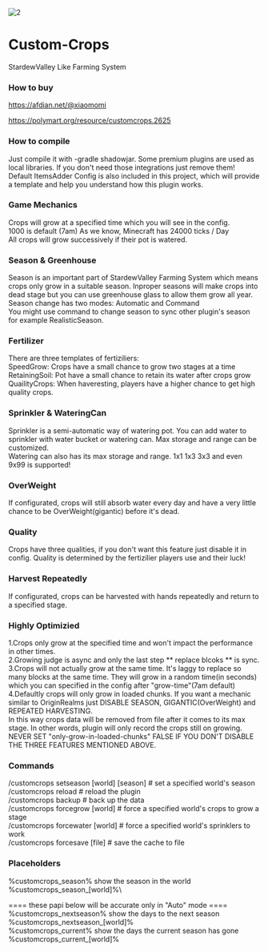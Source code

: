 ![2](https://user-images.githubusercontent.com/70987828/179509189-0f609f88-170a-4fc1-8b1b-19f10ba40647.png)


# Custom-Crops
StardewValley Like Farming System

### How to buy

https://afdian.net/@xiaomomi

https://polymart.org/resource/customcrops.2625

### How to compile
Just compile it with -gradle shadowjar. Some premium plugins are used as 
local libraries. If you don't need those integrations just remove them!
Default ItemsAdder Config is also included in this project, which will 
provide a template and help you understand how this plugin works.

### Game Mechanics
Crops will grow at a specified time which you will see in the config.\
1000 is default (7am) As we know, Minecraft has 24000 ticks / Day\
All crops will grow successively if their pot is watered.

### Season & Greenhouse
Season is an important part of StardewValley Farming System
which means crops only grow in a suitable season. Inproper
seasons will make crops into dead stage but you can use 
greenhouse glass to allow them grow all year.\
Season change has two modes: Automatic and Command\
You might use command to change season to sync other plugin's season for example RealisticSeason.

### Fertilizer
There are three templates of fertiziliers: \
SpeedGrow: Crops have a small chance to grow two stages at a time\
RetainingSoil: Pot have a small chance to retain its water after crops grow\
QuailityCrops: When haveresting, players have a higher chance to get high quality crops.

### Sprinkler & WateringCan
Sprinkler is a semi-automatic way of watering pot. You can add water to sprinkler with
water bucket or watering can. Max storage and range can be customized.\
Watering can also has its max storage and range. 1x1 1x3 3x3 and even 9x99 is supported!

### OverWeight
If configurated, crops will still absorb water every day and have a very little chance to be OverWeight(gigantic) before it's dead.

### Quality
Crops have three qualities, if you don't want this feature just disable it in config. 
Quality is determined by the fertizilier players use and their luck!

### Harvest Repeatedly
If configurated, crops can be harvested with hands repeatedly and return to a specified stage.

### Highly Optimizied
1.Crops only grow at the specified time and won't impact the performance in other times.\
2.Growing judge is async and only the last step ** replace blcoks ** is sync.\
3.Crops will not actually grow at the same time. It's laggy to replace so many blocks at the same time. They will grow in a random time(in seconds) which you can specified in the config after "grow-time"(7am default)\
4.Defaultly crops will only grow in loaded chunks. If you want a mechanic similar to OriginRealms just DISABLE SEASON, GIGANTIC(OverWeight) and REPEATED HARVESTING.\
In this way crops data will be removed from file after it comes to its max stage. In other words, plugin will only record the crops still on growing.\
NEVER SET "only-grow-in-loaded-chunks" FALSE IF YOU DON'T DISABLE THE THREE FEATURES MENTIONED ABOVE.

### Commands
/customcrops setseason [world] [season] # set a specified world's season\
/customcrops reload # reload the plugin\
/customcrops backup # back up the data\
/customcrops forcegrow [world] # force a specified world's crops to grow a stage\
/customcrops forcewater [world] # force a specified world's sprinklers to work\
/customcrops forcesave [file] # save the cache to file

### Placeholders
%customcrops_season% show the season in the world\
%customcrops_season_[world]%\

==== these papi below will be accurate only in "Auto" mode ====\
%customcrops_nextseason% show the days to the next season\
%customcrops_nextseason_[world]%\
%customcrops_current% show the days the current season has gone\
%customcrops_current_[world]%
